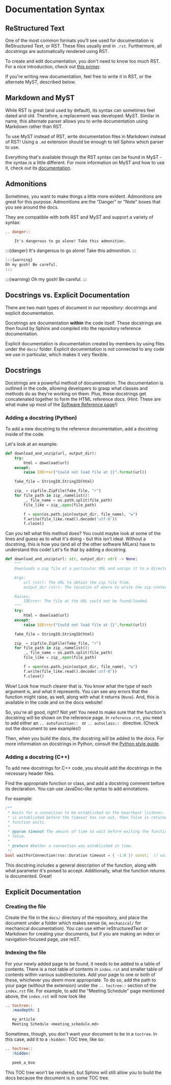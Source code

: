 # Documentation Syntax
## ReStructured Text

One of the most common formats you'll see used for documentation is ReStructured
Text, or RST. These files usually end in `.rst`. Furthermore, all docstrings
are automatically rendered using RST.

To create and edit documentation, you don't need to know too much RST. For a nice
introduction, check out [this primer](https://www.sphinx-doc.org/en/master/usage/restructuredtext/basics.html).

If you're writing new documentation, feel free to write it in RST, or the alternate
MyST, described below.

## Markdown and MyST

While RST is great (and used by default), its syntax can sometimes feel dated and
old. Therefore, a replacement was developed: MyST. Similar in name, this alternate
parser allows you to write documentation using Markdown rather than RST.

To use MyST instead of RST, write documentation files in Markdown instead of RST!
Using a `.md` extension should be enough to tell Sphinx which parser to use.

Everything that's available through the RST syntax can be found in MyST - the syntax
is a little different. For more information on MyST and how to use it, check out
its [documentation](https://myst-parser.readthedocs.io/en/latest/index.html).

## Admonitions

Sometimes, you want to make things a little more evident. Admonitions are great
for this purpose. Admonitions are the "Danger" or "Note" boxes that you see
around the docs.

They are compatible with both RST and MyST and support a variety of syntax:

```rst
.. danger::

    It's dangerous to go alone! Take this admonition.
```

:::{danger}
It's dangerous to go alone! Take this admonition.
:::

```md
:::{warning}
Oh my gosh! Be careful.
:::
```

:::{warning}
Oh my gosh! Be careful.
:::

## Docstrings vs. Explicit Documentation
There are two main types of document in our repository: docstrings and explicit
documentation.

Docstrings are documentation **within** the code itself. These docstrings are then
found by Sphinx and compiled into the repository reference documentation.

Explicit documentation is documentation created by members by using files under
the `docs/` folder. Explicit documentation is not connected to any code we use
in particular, which makes it very flexible.

## Docstrings
Docstrings are a powerful method of documentation. The documentation is outlined
in the code, allowing developers to grasp what classes and methods do as they're working
on them. Plus, these docstrings get concatenated together to form the HTML reference
docs. (Hint: These are what make up most of the [Software Reference page](/reference/index.rst)!)

### Adding a docstring (Python)
To add a new docstring to the reference documentation, add a docstring inside of the code.

Let's look at an example:

```python
def download_and_unzip(url, output_dir):
    try:
        html = download(url)
    except:
        raise IOError("Could not load file at {}".format(url))

    fake_file = StringIO.StringIO(html)

    zip_ = zipfile.ZipFile(fake_file, "r")
    for file_path in zip_.namelist():
        _, file_name = os.path.split(file_path)
        file_like = zip_.open(file_path)

        f = open(os.path.join(output_dir, file_name), "w")
        f.write(file_like.read().decode('utf-8'))
        f.close()
```

Can you tell what this method does? You could maybe look at some of the lines and
guess as to what it's doing - but this isn't ideal. Without a docstring, this is
how you (and all of the other software MILers) have to understand this code! Let's
fix that by adding a docstring.

```python
def download_and_unzip(url: str, output_dir: str) -> None:
    """
    Downloads a zip file at a particular URL and unzips it to a directory.

    Args:
        url (str): The URL to obtain the zip file from.
        output_dir (str): The location of where to write the zip contents to.

    Raises:
        IOError: The file at the URL could not be found/loaded.
    """
    try:
        html = download(url)
    except:
        raise IOError("Could not load file at {}".format(url))

    fake_file = StringIO.StringIO(html)

    zip_ = zipfile.ZipFile(fake_file, "r")
    for file_path in zip_.namelist():
        _, file_name = os.path.split(file_path)
        file_like = zip_.open(file_path)

        f = open(os.path.join(output_dir, file_name), "w")
        f.write(file_like.read().decode('utf-8'))
        f.close()
```

Wow! Look how much clearer that is. You know what the type of each argument is, and
what it represents. You can see any errors that the function might raise, as well, along
with what it returns (`None`). And, this is available in the code and on the docs website!

So, you're all good, right? Not yet! You need to make sure that the function's
docstring will be shown on the reference page. In `reference.rst`, you need to
add either an `.. autofunction:: ` or `.. autoclass:: ` directive. (Check out
the document to see examples!)

Then, when you build the docs, the docstring will be added to the docs. For more information
on docstrings in Python, consult the [Python style guide](/software/python_style).

### Adding a docstring (C++)
To add new docstrings for C++ code, you should add the docstrings in the necessary
header files.

Find the appropriate function or class, and add a docstring comment before its
declaration. You can use JavaDoc-like syntax to add annotations.

For example:

```cpp
/**
 * Waits for a connection to be established on the heartbeat listener. If no connection
 * is established before the timeout has run out, then false is returned and the
 * function exits.
 *
 * @param timeout The amount of time to wait before exiting the function and returning
 * false.
 *
 * @return Whether a connection was established in time.
 */
bool waitForConnection(ros::Duration timeout = { -1.0 }) const;  // waits forever by default
```

This docstring includes a general description of the function, along with what parameter
it's poised to accept. Additionally, what the function returns is documented. Great!

## Explicit Documentation

### Creating the file
Create the file in the `docs/` directory of the repository, and place the document
under a folder which makes sense (ie, `mechanical/` for mechanical documentation).
You can use either reStructuredText or Markdown for creating your documents, but if
you are making an index or navigation-focused page, use reST.

### Indexing the file
For your newly added page to be found, it needs to be added to a table of contents. There is a root table of contents in `index.rst` and smaller table of contents within various subdirectories. Add your page to one or both of these, whichever you deem more appropriate. To do so, add the path to your page (without the extension) under the
`.. toctree::` section of the `index.rst` file. For example, to add the "Meeting Schedule" page mentioned above, the `index.rst` will now look like

```rst
.. toctree::
   :maxdepth: 1

   my_article
   Meeting Schedule <meeting_schedule.md>
```

Sometimes, though, you don't want your document to be in a `toctree`. In this case,
add it to a `:hidden:` TOC tree, like so:

```rst
.. toctree::
   :hidden:

   peek_a_boo
```

This TOC tree won't be rendered, but Sphinx will still allow you to build the docs
because the document is in some TOC tree.
